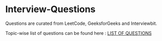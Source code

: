 # Interview-Questions

Questions are curated from LeetCode, GeeksforGeeks and Interviewbit.

Topic-wise list of questions can be found here : 
[LIST OF QUESTIONS](https://docs.google.com/document/d/1AuwDGto9wK_0QbKUa2lW4aOoZw2aMKLJep7dlSYGX4Q/edit?usp=sharing)
